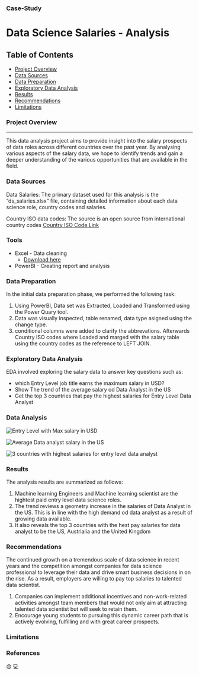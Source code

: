 ### Case-Study
# Data Science Salaries - Analysis

## Table of Contents

- [Project Overview](#project-overview)
- [Data Sources](#data-sources)
- [Data Preparation](#data-preparation)
- [Exploratory Data Analysis](#exploratory-data-analysis)
- [Results](#results)
- [Recommendations](#recommendations)
- [Limitations](#limitations)



### Project Overview
---

This data analysis project aims to provide insight into the salary prospects of data roles across different countries over the past year. By analysing various aspects of the salary data, we hope to identify trends and gain a deeper understanding of the various opportunities that are available in the field.

### Data Sources

Data Salaries: The primary dataset used for this analysis is the “ds_salaries.xlsx” file, containing detailed information about each data science role, country codes and salaries.

Country ISO data codes: The source is an open source from international country codes [Country ISO Code Link](https://www.worlddata.info/countrycodes.php) 

### Tools

- Excel - Data cleaning
  - [Download here](https://microsoft.com)
- PowerBI - Creating report and analysis


### Data Preparation

In the initial data preparation phase, we performed the following task:
1. Using PowerBI, Data set was Extracted, Loaded and Transformed using the Power Quary tool.
2. Data was visually inspected, table renamed, data type asigned using the change type.
3. conditional columns were added to clarify the abbrevations. Afterwards Country ISO codes where Loaded and marged with the salary table using the country codes as the reference to LEFT JOIN.

### Exploratory Data Analysis

EDA involved exploring the salary data to answer key questions such as:

- which Entry Level job title earns the maximum salary in USD?
- Show The trend of the average salary od Data Analyst in the US
- Get the top 3 countries that pay the highest salaries for Entry Level Data Analyst

### Data Analysis

![Entry Level with Max  salary in USD](https://github.com/mbakweich/Data-Science-Salaries_Case-Study/assets/147742980/58d2b030-3bcb-4b4a-9b63-f547981e7439)

![Average Data analyst salary in the US](https://github.com/mbakweich/Data-Science-Salaries_Case-Study/assets/147742980/bddbe7ea-07ec-4c8d-a8bd-8fc0521562e3)

![3 countries with highest salaries for entry level data analyst](https://github.com/mbakweich/Data-Science-Salaries_Case-Study-Using-POWERBI/assets/147742980/487f1b12-2289-4f4f-a3af-4194944f7031)



### Results

The analysis results are summarized as follows:
1. Machine learning Engineers and Machine learning scientist are the hightest paid entry level data science roles.
2. The trend reviews a geometry increase in the salaries of Data Analyst in the US. This is in line with the high demand od data analyst as a result of growing data available.
3. It also reveals the top 3 countries with the hest pay salaries for data analyst to be the US, Austrialia and the United Kingdom

### Recommendations

The continued growth on a tremendous scale of data science in recent years and the competition amongst companies for data science professional to leverage their data and drive smart business decisions in on the rise. As a result, employers are willing to pay top salaries to talented data scientist. 
1. Companies can implement additional incentives and non-work-related activities amongst team members that would not only aim at attracting talented data scientist but will seek to retain them.
2. Encourage young students to pursuing this dynamic career path that is actively evolving, fulfilling and with great career prospects.

### Limitations


### References

😄
💻



